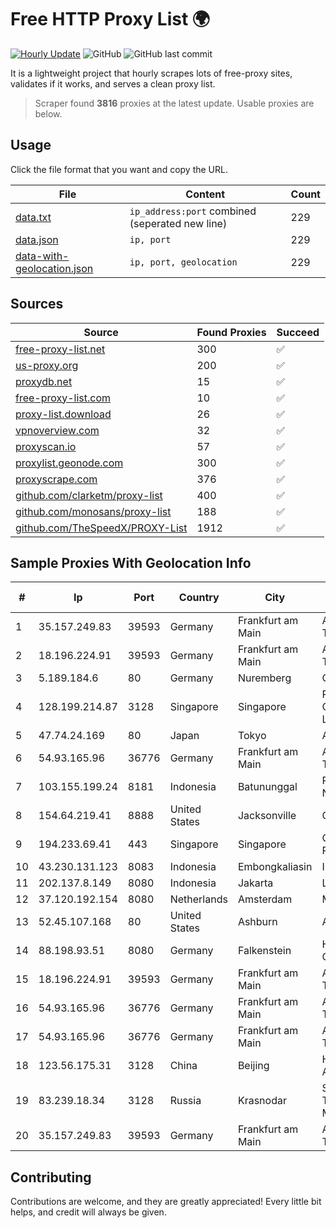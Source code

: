 
# Free HTTP Proxy List 🌍

[![Hourly Update](https://github.com/mertguvencli/http-proxy-list/actions/workflows/main.yml/badge.svg?branch=main)](https://github.com/mertguvencli/http-proxy-list/actions/workflows/main.yml)
![GitHub](https://img.shields.io/github/license/mertguvencli/http-proxy-list)
![GitHub last commit](https://img.shields.io/github/last-commit/mertguvencli/http-proxy-list)

It is a lightweight project that hourly scrapes lots of free-proxy sites, validates if it works, and serves a clean proxy list.


> Scraper found **3816** proxies at the latest update. Usable proxies are below.

## Usage

Click the file format that you want and copy the URL.


|File|Content|Count|
|----|-------|-----|
|[data.txt](https://raw.githubusercontent.com/mertguvencli/http-proxy-list/main/proxy-list/data.txt)|`ip_address:port` combined (seperated new line)|229|
|[data.json](https://raw.githubusercontent.com/mertguvencli/http-proxy-list/main/proxy-list/data.json)|`ip, port`|229|
|[data-with-geolocation.json](https://raw.githubusercontent.com/mertguvencli/http-proxy-list/main/proxy-list/data-with-geolocation.json)|`ip, port, geolocation`|229|

## Sources

|Source|Found Proxies|Succeed|
|------|-------------|-------|
|[free-proxy-list.net](https://free-proxy-list.net)|300|✅|
|[us-proxy.org](https://www.us-proxy.org)|200|✅|
|[proxydb.net](http://proxydb.net)|15|✅|
|[free-proxy-list.com](https://free-proxy-list.com/?page=&port=&type%5B%5D=http&type%5B%5D=https&up_time=0&search=Search)|10|✅|
|[proxy-list.download](https://www.proxy-list.download/HTTP)|26|✅|
|[vpnoverview.com](https://vpnoverview.com/privacy/anonymous-browsing/free-proxy-servers)|32|✅|
|[proxyscan.io](https://www.proxyscan.io)|57|✅|
|[proxylist.geonode.com](https://proxylist.geonode.com/api/proxy-list?limit=300&page=1&sort_by=lastChecked&sort_type=desc&protocols=http,https)|300|✅|
|[proxyscrape.com](https://api.proxyscrape.com/v2/?request=displayproxies&protocol=http&timeout=10000&country=all&ssl=all&anonymity=all)|376|✅|
|[github.com/clarketm/proxy-list](https://raw.githubusercontent.com/clarketm/proxy-list/master/proxy-list-raw.txt)|400|✅|
|[github.com/monosans/proxy-list](https://raw.githubusercontent.com/monosans/proxy-list/main/proxies/http.txt)|188|✅|
|[github.com/TheSpeedX/PROXY-List](https://raw.githubusercontent.com/TheSpeedX/PROXY-List/master/http.txt)|1912|✅|


## Sample Proxies With Geolocation Info

|#|Ip|Port|Country|City|Internet Service Provider|
|-|--|----|-------|----|-------------------------|
|1|35.157.249.83|39593|Germany|Frankfurt am Main|Amazon Technologies Inc.|
|2|18.196.224.91|39593|Germany|Frankfurt am Main|Amazon Technologies Inc.|
|3|5.189.184.6|80|Germany|Nuremberg|Contabo GmbH|
|4|128.199.214.87|3128|Singapore|Singapore|Partner Communications Ltd.|
|5|47.74.24.169|80|Japan|Tokyo|Alibaba.com LLC|
|6|54.93.165.96|36776|Germany|Frankfurt am Main|Amazon Technologies Inc.|
|7|103.155.199.24|8181|Indonesia|Batununggal|PT Lintas Jaringan Nusantara|
|8|154.64.219.41|8888|United States|Jacksonville|OSNET Wireless|
|9|194.233.69.41|443|Singapore|Singapore|Contabo Asia Private Limited|
|10|43.230.131.123|8083|Indonesia|Embongkaliasin|Internet Ini Saja|
|11|202.137.8.149|8080|Indonesia|Jakarta|LINKNET|
|12|37.120.192.154|8080|Netherlands|Amsterdam|M247 Ltd|
|13|52.45.107.168|80|United States|Ashburn|Amazon.com, Inc.|
|14|88.198.93.51|8080|Germany|Falkenstein|Hetzner Online GmbH|
|15|18.196.224.91|39593|Germany|Frankfurt am Main|Amazon Technologies Inc.|
|16|54.93.165.96|36776|Germany|Frankfurt am Main|Amazon Technologies Inc.|
|17|54.93.165.96|36776|Germany|Frankfurt am Main|Amazon Technologies Inc.|
|18|123.56.175.31|3128|China|Beijing|Hangzhou Alibaba Advertising Co|
|19|83.239.18.34|3128|Russia|Krasnodar|Southen Telecommunication Maintainer|
|20|35.157.249.83|39593|Germany|Frankfurt am Main|Amazon Technologies Inc.|



## Contributing

Contributions are welcome, and they are greatly appreciated! Every
little bit helps, and credit will always be given.

